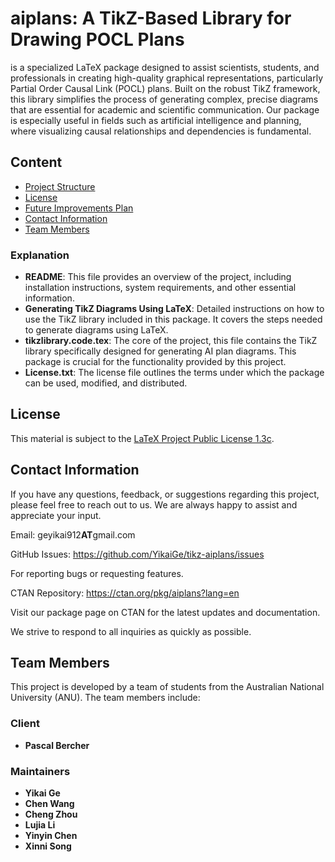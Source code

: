 # **aiplans**: A TikZ-Based Library for Drawing POCL Plans

<aiplans> is a specialized LaTeX package designed to assist scientists, students, and professionals in creating high-quality graphical representations, particularly Partial Order Causal Link (POCL) plans. Built on the robust TikZ framework, this library simplifies the process of generating complex, precise diagrams that are essential for academic and scientific communication. Our package is especially useful in fields such as artificial intelligence and planning, where visualizing causal relationships and dependencies is fundamental.

## Content

- [Project Structure](#project-structure)
- [License](#license)
- [Future Improvements Plan](#future-improvements-plan)
- [Contact Information](#contact-information)
- [Team Members](#team-members)


### Explanation

- **README**: This file provides an overview of the project, including installation instructions, system requirements, and other essential information.
- **Generating TikZ Diagrams Using LaTeX**: Detailed instructions on how to use the TikZ library included in this package. It covers the steps needed to generate diagrams using LaTeX.
- **tikzlibrary<aiplans>.code.tex**: The core of the project, this file contains the TikZ library specifically designed for generating AI plan diagrams. This package is crucial for the functionality provided by this project.
- **License.txt**: The license file outlines the terms under which the package can be used, modified, and distributed.


## License

This material is subject to the [LaTeX Project Public License 1.3c](https://ctan.org/license/lppl1.3).


## Contact Information
If you have any questions, feedback, or suggestions regarding this project, please feel free to reach out to us. We are always happy to assist and appreciate your input.

Email: geyikai912**AT**gmail.com

GitHub Issues: https://github.com/YikaiGe/tikz-aiplans/issues

For reporting bugs or requesting features.

CTAN Repository: https://ctan.org/pkg/aiplans?lang=en

Visit our package page on CTAN for the latest updates and documentation.

We strive to respond to all inquiries as quickly as possible.

## Team Members

This project is developed by a team of students from the Australian National University (ANU). The team members include:

### Client
- **Pascal Bercher**

### Maintainers
- **Yikai Ge**
- **Chen Wang**
- **Cheng Zhou**
- **Lujia Li**
- **Yinyin Chen**
- **Xinni Song**

